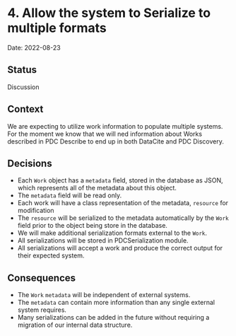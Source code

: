 

# 4. Allow the system to Serialize to multiple formats

Date: 2022-08-23

## Status

Discussion

## Context

We are expecting to utilize work information to populate multiple systems.  For the moment we know that we will ned information about Works described in PDC Describe to end up in both DataCite and PDC Discovery.

## Decisions

* Each `Work` object has a `metadata` field, stored in the database as JSON, which represents all of the metadata about this object.
* The `metadata` field will be read only.
* Each work will have a class representation of the metadata, `resource` for modification
* The `resource` will be serialized to the metadata automatically by the `Work` field prior to the object being store in the database.
* We will make additional serialization formats external to the `Work`.
* All serializations will be stored in PDCSerialization module.
* All serializations will accept a work and produce the correct output for their expected system.


## Consequences

* The `Work` `metadata` will be independent of external systems.
* The `metadata` can contain more information than any single external system requires.
* Many serializations can be added in the future without requiring a migration of our internal data structure.
